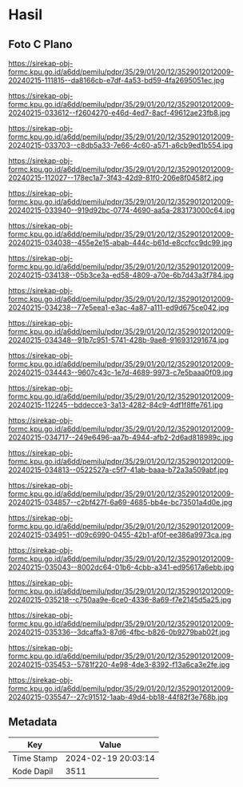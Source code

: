 # Hasil

## Foto C Plano

https://sirekap-obj-formc.kpu.go.id/a6dd/pemilu/pdpr/35/29/01/20/12/3529012012009-20240215-111815--da8166cb-e7df-4a53-bd59-4fa2695051ec.jpg

https://sirekap-obj-formc.kpu.go.id/a6dd/pemilu/pdpr/35/29/01/20/12/3529012012009-20240215-033612--f2604270-e46d-4ed7-8acf-49612ae23fb8.jpg

https://sirekap-obj-formc.kpu.go.id/a6dd/pemilu/pdpr/35/29/01/20/12/3529012012009-20240215-033703--c8db5a33-7e66-4c60-a571-a6cb9ed1b554.jpg

https://sirekap-obj-formc.kpu.go.id/a6dd/pemilu/pdpr/35/29/01/20/12/3529012012009-20240215-112027--178ec1a7-3f43-42d9-81f0-206e8f0458f2.jpg

https://sirekap-obj-formc.kpu.go.id/a6dd/pemilu/pdpr/35/29/01/20/12/3529012012009-20240215-033940--919d92bc-0774-4690-aa5a-283173000c64.jpg

https://sirekap-obj-formc.kpu.go.id/a6dd/pemilu/pdpr/35/29/01/20/12/3529012012009-20240215-034038--455e2e15-abab-444c-b61d-e8ccfcc9dc99.jpg

https://sirekap-obj-formc.kpu.go.id/a6dd/pemilu/pdpr/35/29/01/20/12/3529012012009-20240215-034138--05b3ce3a-ed58-4809-a70e-6b7d43a3f784.jpg

https://sirekap-obj-formc.kpu.go.id/a6dd/pemilu/pdpr/35/29/01/20/12/3529012012009-20240215-034238--77e5eea1-e3ac-4a87-a111-ed9d675ce042.jpg

https://sirekap-obj-formc.kpu.go.id/a6dd/pemilu/pdpr/35/29/01/20/12/3529012012009-20240215-034348--91b7c951-5741-428b-9ae8-916931291674.jpg

https://sirekap-obj-formc.kpu.go.id/a6dd/pemilu/pdpr/35/29/01/20/12/3529012012009-20240215-034443--9607c43c-1e7d-4689-9973-c7e5baaa0f09.jpg

https://sirekap-obj-formc.kpu.go.id/a6dd/pemilu/pdpr/35/29/01/20/12/3529012012009-20240215-112245--bddecce3-3a13-4282-84c9-4df1f8ffe761.jpg

https://sirekap-obj-formc.kpu.go.id/a6dd/pemilu/pdpr/35/29/01/20/12/3529012012009-20240215-034717--249e6496-aa7b-4944-afb2-2d6ad818989c.jpg

https://sirekap-obj-formc.kpu.go.id/a6dd/pemilu/pdpr/35/29/01/20/12/3529012012009-20240215-034813--0522527a-c5f7-41ab-baaa-b72a3a509abf.jpg

https://sirekap-obj-formc.kpu.go.id/a6dd/pemilu/pdpr/35/29/01/20/12/3529012012009-20240215-034857--c2bf427f-6a69-4685-bb4e-bc73501a4d0e.jpg

https://sirekap-obj-formc.kpu.go.id/a6dd/pemilu/pdpr/35/29/01/20/12/3529012012009-20240215-034951--d09c6990-0455-42b1-af0f-ee386a9973ca.jpg

https://sirekap-obj-formc.kpu.go.id/a6dd/pemilu/pdpr/35/29/01/20/12/3529012012009-20240215-035043--8002dc64-01b6-4cbb-a341-ed95617a6ebb.jpg

https://sirekap-obj-formc.kpu.go.id/a6dd/pemilu/pdpr/35/29/01/20/12/3529012012009-20240215-035218--c750aa9e-6ce0-4336-8a69-f7e2145d5a25.jpg

https://sirekap-obj-formc.kpu.go.id/a6dd/pemilu/pdpr/35/29/01/20/12/3529012012009-20240215-035336--3dcaffa3-87d6-4fbc-b826-0b9279bab02f.jpg

https://sirekap-obj-formc.kpu.go.id/a6dd/pemilu/pdpr/35/29/01/20/12/3529012012009-20240215-035453--5781f220-4e98-4de3-8392-f13a6ca3e2fe.jpg

https://sirekap-obj-formc.kpu.go.id/a6dd/pemilu/pdpr/35/29/01/20/12/3529012012009-20240215-035547--27c91512-1aab-49d4-bb18-44f82f3e768b.jpg


## Metadata

| Key        | Value               |
| ---------- | ------------------- |
| Time Stamp | 2024-02-19 20:03:14 |
| Kode Dapil | 3511                |



